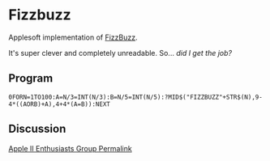 # Fizzbuzz

Applesoft implementation of [FizzBuzz](https://en.wikipedia.org/wiki/Fizz_buzz#:~:text=Fizz%20buzz%20is%20a%20group,with%20the%20word%20%22fizzbuzz%22.).

It's super clever and completely unreadable. So... _did I get the job?_

## Program

`0FORN=1TO100:A=N/3=INT(N/3):B=N/5=INT(N/5):?MID$("FIZZBUZZ"+STR$(N),9-4*((AORB)+A),4+4*(A=B)):NEXT`

## Discussion

[Apple II Enthusiasts Group Permalink](https://www.facebook.com/groups/5251478676/permalink/10158219971213677/)
